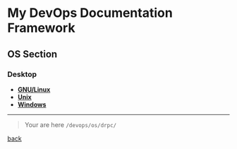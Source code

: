 # My DevOps Documentation Framework

## OS Section

### Desktop

- [**GNU/Linux**](gnu_linux/index.md)
- [**Unix**](unix/)
- [**Windows**](windows/index.md)

---

> Your are here `/devops/os/drpc/`

[back](../index.md)

